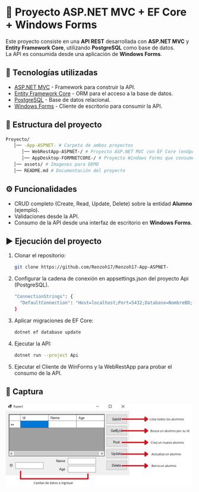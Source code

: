 # 📌 Proyecto ASP.NET MVC + EF Core + Windows Forms

Este proyecto consiste en una **API REST** desarrollada con **ASP.NET MVC** y **Entity Framework Core**, utilizando **PostgreSQL** como base de datos.  
La API es consumida desde una aplicación de **Windows Forms**.

## 🚀 Tecnologías utilizadas
- [ASP.NET MVC](https://dotnet.microsoft.com/apps/aspnet) - Framework para construir la API.
- [Entity Framework Core](https://learn.microsoft.com/ef/core) - ORM para el acceso a la base de datos.
- [PostgreSQL](https://www.postgresql.org/) - Base de datos relacional.
- [Windows Forms](https://learn.microsoft.com/dotnet/desktop/winforms/) - Cliente de escritorio para consumir la API.

## 📂 Estructura del proyecto
   ```bash
   Proyecto/
      │── -App-ASPNET- # Carpeta de ambos proyectos
         │── WebRestApp-ASPNET-/ # Proyecto ASP.NET MVC con EF Core (endpoints REST)
         │── AppDesktop-FORMNETCORE-/ # Proyecto Windows Forms que consume la API
      │── assets/ # Imagenes para DEMO
      │── README.md # Documentación del proyecto
   ```
## ⚙️ Funcionalidades
- CRUD completo (Create, Read, Update, Delete) sobre la entidad **Alumno** (ejemplo).
- Validaciones desde la API.
- Consumo de la API desde una interfaz de escritorio en **Windows Forms**.

## ▶️ Ejecución del proyecto
1. Clonar el repositorio:
   ```bash
   git clone https://github.com/Renzoh17/Renzoh17-App-ASPNET-
   ```
2. Configurar la cadena de conexión en appsettings.json del proyecto Api (PostgreSQL).
   ```bash
   "ConnectionStrings": {
     "DefaultConnection": "Host=localhost;Port=5432;Database=NombreBD;Username=usuario;Password=clave"
   }
   ```
3. Aplicar migraciones de EF Core:
   ```bash
   dotnet ef database update
   ```
4. Ejecutar la API:
   ```bash
   dotnet run --project Api
   ```
5. Ejecutar el Cliente de WinForms y la WebRestApp para probar el consumo de la API.

## 📸 Captura
![WinForm-IMG](assets/WinForm-IMG.png)
